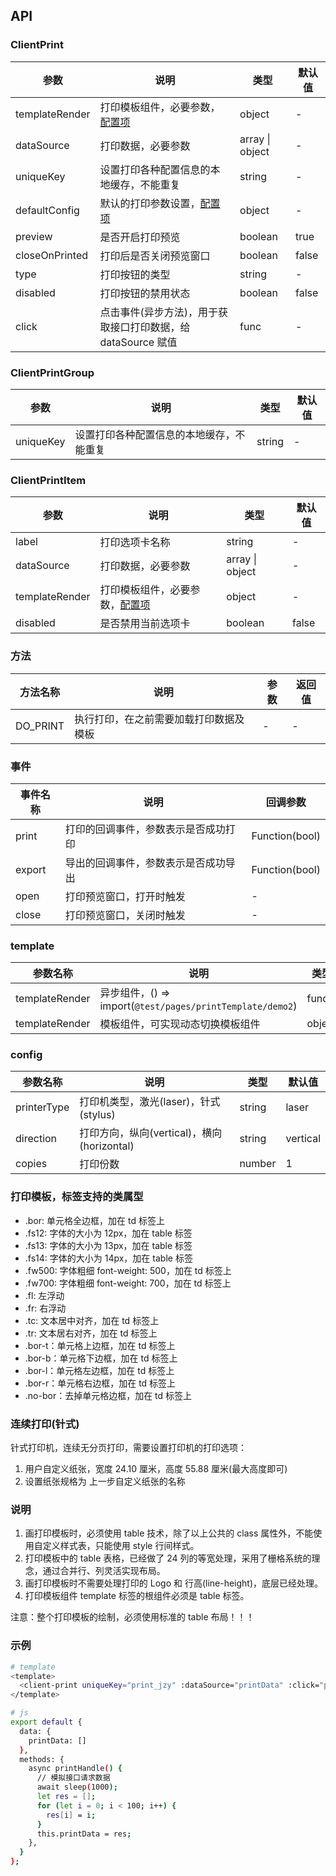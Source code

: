 ## API

### ClientPrint

| 参数           | 说明                                                         | 类型            | 默认值 |
| -------------- | ------------------------------------------------------------ | --------------- | ------ |
| templateRender | 打印模板组件，必要参数，[配置项](#template)                  | object          | -      |
| dataSource     | 打印数据，必要参数                                           | array \| object | -      |
| uniqueKey      | 设置打印各种配置信息的本地缓存，不能重复                     | string          | -      |
| defaultConfig  | 默认的打印参数设置，[配置项](#config)                        | object          | -      |
| preview        | 是否开启打印预览                                             | boolean         | true   |
| closeOnPrinted | 打印后是否关闭预览窗口                                       | boolean         | false  |
| type           | 打印按钮的类型                                               | string          | -      |
| disabled       | 打印按钮的禁用状态                                           | boolean         | false  |
| click          | 点击事件(异步方法)，用于获取接口打印数据，给 dataSource 赋值 | func            | -      |

### ClientPrintGroup

| 参数      | 说明                                     | 类型   | 默认值 |
| --------- | ---------------------------------------- | ------ | ------ |
| uniqueKey | 设置打印各种配置信息的本地缓存，不能重复 | string | -      |

### ClientPrintItem

| 参数           | 说明                                        | 类型            | 默认值 |
| -------------- | ------------------------------------------- | --------------- | ------ |
| label          | 打印选项卡名称                              | string          | -      |
| dataSource     | 打印数据，必要参数                          | array \| object | -      |
| templateRender | 打印模板组件，必要参数，[配置项](#template) | object          | -      |
| disabled       | 是否禁用当前选项卡                          | boolean         | false  |

### 方法

| 方法名称 | 说明                                   | 参数 | 返回值 |
| -------- | -------------------------------------- | ---- | ------ |
| DO_PRINT | 执行打印，在之前需要加载打印数据及模板 | -    | -      |

### 事件

| 事件名称 | 说明                                 | 回调参数       |
| -------- | ------------------------------------ | -------------- |
| print    | 打印的回调事件，参数表示是否成功打印 | Function(bool) |
| export   | 导出的回调事件，参数表示是否成功导出 | Function(bool) |
| open     | 打印预览窗口，打开时触发             | -              |
| close    | 打印预览窗口，关闭时触发             | -              |

### template

| 参数名称       | 说明                                                      | 类型   |
| -------------- | --------------------------------------------------------- | ------ |
| templateRender | 异步组件，() => import(`@test/pages/printTemplate/demo2`) | func   |
| templateRender | 模板组件，可实现动态切换模板组件                          | object |

### config

| 参数名称    | 说明                                       | 类型   | 默认值   |
| ----------- | ------------------------------------------ | ------ | -------- |
| printerType | 打印机类型，激光(laser)，针式(stylus)      | string | laser    |
| direction   | 打印方向，纵向(vertical)，横向(horizontal) | string | vertical |
| copies      | 打印份数                                   | number | 1        |

### 打印模板，标签支持的类属型

- .bor: 单元格全边框，加在 td 标签上
- .fs12: 字体的大小为 12px，加在 table 标签
- .fs13: 字体的大小为 13px，加在 table 标签
- .fs14: 字体的大小为 14px，加在 table 标签
- .fw500: 字体粗细 font-weight: 500，加在 td 标签上
- .fw700: 字体粗细 font-weight: 700，加在 td 标签上
- .fl: 左浮动
- .fr: 右浮动
- .tc: 文本居中对齐，加在 td 标签上
- .tr: 文本居右对齐，加在 td 标签上
- .bor-t：单元格上边框，加在 td 标签上
- .bor-b：单元格下边框，加在 td 标签上
- .bor-l：单元格左边框，加在 td 标签上
- .bor-r：单元格右边框，加在 td 标签上
- .no-bor：去掉单元格边框，加在 td 标签上

### 连续打印(针式)

针式打印机，连续无分页打印，需要设置打印机的打印选项：

1. 用户自定义纸张，宽度 24.10 厘米，高度 55.88 厘米(最大高度即可)
2. 设置纸张规格为 上一步自定义纸张的名称

### 说明

1. 画打印模板时，必须使用 table 技术，除了以上公共的 class 属性外，不能使用自定义样式表，只能使用 style 行间样式。
2. 打印模板中的 table 表格，已经做了 24 列的等宽处理，采用了栅格系统的理念，通过合并行、列灵活实现布局。
3. 画打印模板时不需要处理打印的 Logo 和 行高(line-height)，底层已经处理。
4. 打印模板组件 template 标签的根组件必须是 table 标签。

注意：整个打印模板的绘制，必须使用标准的 table 布局！！！

### 示例

```bash
# template
<template>
  <client-print uniqueKey="print_jzy" :dataSource="printData" :click="printHandle" :templateRender="() => import(`@test/pages/printTemplate/demo2`)">打印</client-print>
</template>

# js
export default {
  data: {
    printData: []
  },
  methods: {
    async printHandle() {
      // 模拟接口请求数据
      await sleep(1000);
      let res = [];
      for (let i = 0; i < 100; i++) {
        res[i] = i;
      }
      this.printData = res;
    },
  }
};
```
